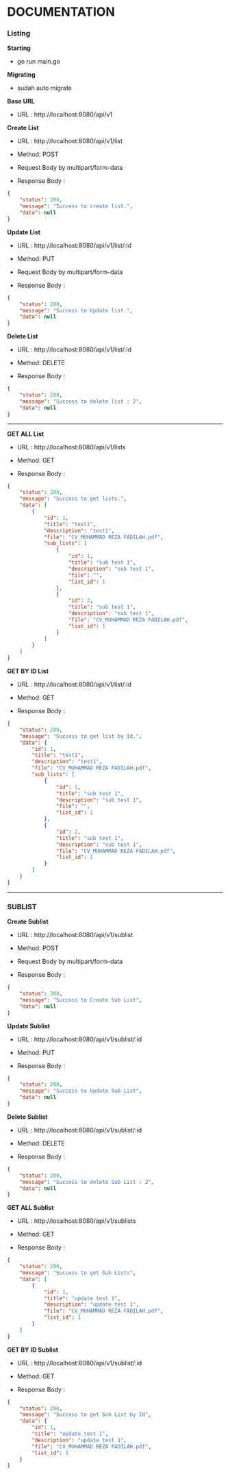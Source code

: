 # DOCUMENTATION

### Listing

**Starting**

- go run main.go

**Migrating**

- sudah auto migrate

**Base URL**

- URL : http://localhost:8080/api/v1

**Create List**

- URL : http://localhost:8080/api/v1/list

- Method: POST

- Request Body by multipart/form-data

- Response Body :

```json
{
	"status": 200,
	"message": "Success to create list.",
	"data": null
}
```

**Update List**

- URL : http://localhost:8080/api/v1/list/:id

- Method: PUT

- Request Body by multipart/form-data

- Response Body :

```json
{
	"status": 200,
	"message": "Success to Update list.",
	"data": null
}
```

**Delete List**

- URL : http://localhost:8080/api/v1/list/:id

- Method: DELETE

- Response Body :

```json
{
	"status": 200,
	"message": "Success to delete list : 2",
	"data": null
}
```

---

**GET ALL List**

- URL : http://localhost:8080/api/v1/lists

- Method: GET

- Response Body :

```json
{
	"status": 200,
	"message": "Success to get lists.",
	"data": [
		{
			"id": 1,
			"title": "test1",
			"description": "test1",
			"file": "CV_MUHAMMAD REZA FADILAH.pdf",
			"sub_lists": [
				{
					"id": 1,
					"title": "sub test 1",
					"description": "sub test 1",
					"file": "",
					"list_id": 1
				},
				{
					"id": 2,
					"title": "sub test 1",
					"description": "sub test 1",
					"file": "CV_MUHAMMAD REZA FADILAH.pdf",
					"list_id": 1
				}
			]
		}
	]
}
```

**GET BY ID List**

- URL : http://localhost:8080/api/v1/list/:id

- Method: GET

- Response Body :

```json
{
	"status": 200,
	"message": "Success to get list by Id.",
	"data": {
		"id": 1,
		"title": "test1",
		"description": "test1",
		"file": "CV_MUHAMMAD REZA FADILAH.pdf",
		"sub_lists": [
			{
				"id": 1,
				"title": "sub test 1",
				"description": "sub test 1",
				"file": "",
				"list_id": 1
			},
			{
				"id": 2,
				"title": "sub test 1",
				"description": "sub test 1",
				"file": "CV_MUHAMMAD REZA FADILAH.pdf",
				"list_id": 1
			}
		]
	}
}
```

---

### SUBLIST

**Create Sublist**

- URL : http://localhost:8080/api/v1/sublist

- Method: POST

- Request Body by multipart/form-data

- Response Body :

```json
{
	"status": 200,
	"message": "Success to Create Sub List",
	"data": null
}
```

**Update Sublist**

- URL : http://localhost:8080/api/v1/sublist/:id

- Method: PUT

- Response Body :

```json
{
	"status": 200,
	"message": "Success to Update Sub List",
	"data": null
}
```

**Delete Sublist**

- URL : http://localhost:8080/api/v1/sublist/:id

- Method: DELETE

- Response Body :

```json
{
	"status": 200,
	"message": "Success to delete Sub List : 2",
	"data": null
}
```

**GET ALL Sublist**

- URL : http://localhost:8080/api/v1/sublists

- Method: GET

- Response Body :

```json
{
	"status": 200,
	"message": "Success to get Sub Lists",
	"data": [
		{
			"id": 1,
			"title": "update test 1",
			"description": "update test 1",
			"file": "CV_MUHAMMAD REZA FADILAH.pdf",
			"list_id": 1
		}
	]
}
```

**GET BY ID Sublist**

- URL : http://localhost:8080/api/v1/sublist/:id

- Method: GET

- Response Body :

```json
{
	"status": 200,
	"message": "Success to get Sub List by Id",
	"data": {
		"id": 1,
		"title": "update test 1",
		"description": "update test 1",
		"file": "CV_MUHAMMAD REZA FADILAH.pdf",
		"list_id": 1
	}
}
```
